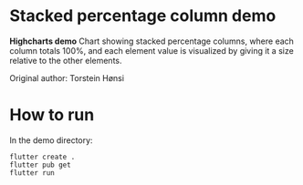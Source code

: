 # Stacked percentage column demo

**Highcharts demo**
Chart showing stacked percentage columns, where each column totals 100%,
        and each element value is visualized by giving it a size relative to the
        other elements.

Original author: Torstein Hønsi

# How to run

In the demo directory:

```
flutter create .
flutter pub get
flutter run
```

